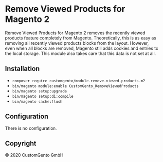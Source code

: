 # Remove Viewed Products for Magento 2
Remove Viewed Products for Magento 2 removes the recently viewed products feature completely from Magento. Theoretically, this is as easy as removing all recently viewed products blocks from the layout. However, even when all blocks are removed, Magento still adds cookies and entries to the local storage. This module also takes care that this data is not set at all.

## Installation
- `composer require customgento/module-remove-viewed-products-m2`
- `bin/magento module:enable CustomGento_RemoveViewedProducts`
- `bin/magento setup:upgrade`
- `bin/magento setup:di:compile`
- `bin/magento cache:flush`

## Configuration
There is no configuration.

## Copyright
&copy; 2020 CustomGento GmbH

